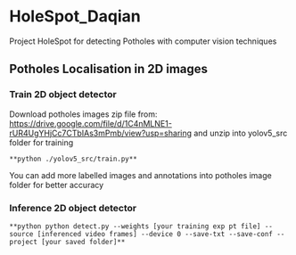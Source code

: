 # HoleSpot_Daqian

Project HoleSpot for detecting Potholes with computer vision techniques

## Potholes Localisation in 2D images
### Train 2D object detector 
Download potholes images zip file from: https://drive.google.com/file/d/1C4nMLNE1-rUR4UgYHjCc7CTbIAs3mPmb/view?usp=sharing and unzip into yolov5_src folder for training 
```
**python ./yolov5_src/train.py**
```
You can add more labelled images and annotations into potholes image folder for better accuracy 

### Inference 2D object detector
```
**python python detect.py --weights [your training exp pt file] --source [inferenced video frames] --device 0 --save-txt --save-conf --project [your saved folder]**
```
